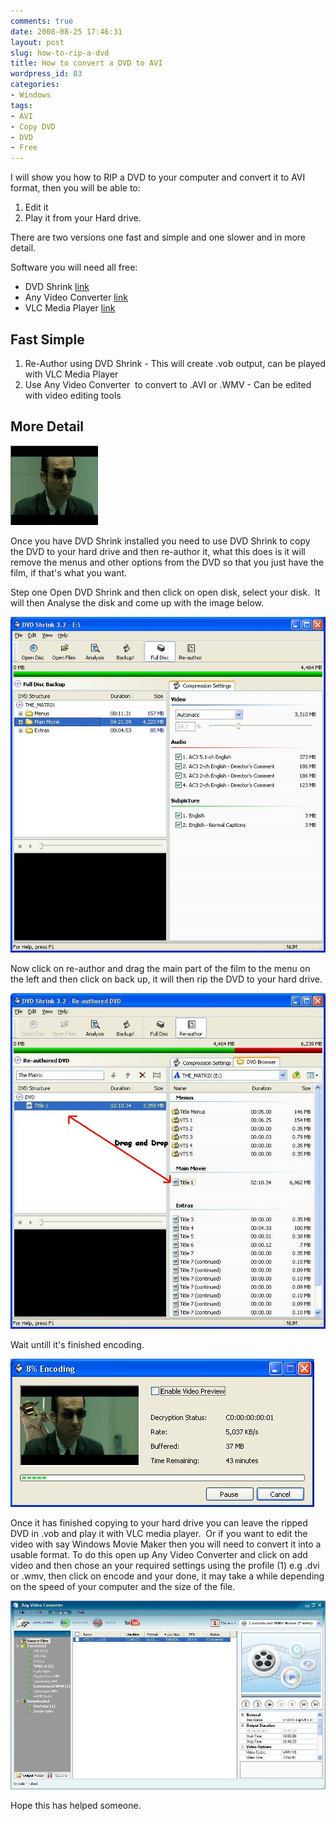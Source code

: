 ```yaml
---
comments: true
date: 2008-08-25 17:46:31
layout: post
slug: how-to-rip-a-dvd
title: How to convert a DVD to AVI
wordpress_id: 83
categories:
- Windows
tags:
- AVI
- Copy DVD
- DVD
- Free
---
```


I will show you how to RIP a DVD to your computer and convert it to AVI format, then you will be able to:

1. Edit it	
2. Play it from your Hard drive.

There are two versions one fast and simple and one slower and in more detail.

Software you will need all free:
- DVD Shrink [link](http://www.afterdawn.com/software/video_software/dvd_rippers/dvd_shrink.cfm)
- Any Video Converter [link](http://www.any-video-converter.com/products/for_video_free/)
- VLC Media Player [link](http://www.videolan.org/vlc/)

## Fast Simple

1. Re-Author using DVD Shrink - This will create .vob output, can be played with VLC Media Player
2. Use Any Video Converter  to convert to .AVI or .WMV - Can be edited with video editing tools

## More Detail

![](/uploads/2008/08//smith.jpg)

Once you have DVD Shrink installed you need to use DVD Shrink to copy the DVD to your hard drive and then re-author it, what this does is it will remove the menus and other options from the DVD so that you just have the film, if that's what you want.

Step one Open DVD Shrink and then click on open disk, select your disk.  It will then Analyse the disk and come up with the image below.

![DVD Shrink](/uploads/2008/08/DVDShrinkOpenDVD.jpg)

Now click on re-author and drag the main part of the film to the menu on the left and then click on back up, it will then rip the DVD to your hard drive.

![](/uploads/2008/08/Re-Author.jpg)

Wait untill it's finished encoding.

![](/uploads/2008/08/Encoding.jpg)

Once it has finished copying to your hard drive you can leave the ripped DVD in .vob and play it with VLC media player.  Or if you want to edit the video with say Windows Movie Maker then you will need to convert it into a usable format. To do this open up Any Video Converter and click on add video and then chose an your required settings using the profile (1) e.g .dvi or .wmv, then click on encode and your done, it may take a while depending on the speed of your computer and the size of the file.

![](/uploads/2008/08/AVCon.jpg)

Hope this has helped someone.
